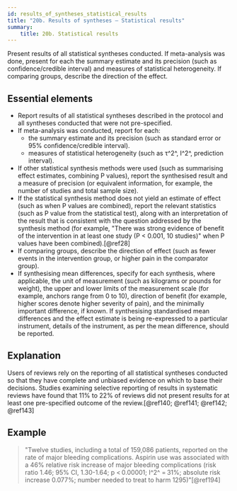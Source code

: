 ```yaml
---
id: results_of_syntheses_statistical_results
title: "20b. Results of syntheses – Statistical results"
summary:
    title: 20b. Statistical results
---
```


Present results of all statistical syntheses conducted. If meta-analysis was done, present for each the summary estimate and its precision (such as confidence/credible interval) and measures of statistical heterogeneity. If comparing groups, describe the direction of the effect.

## Essential elements

-   Report results of all statistical syntheses described in the
    protocol and all syntheses conducted that were not pre-specified.
-   If meta-analysis was conducted, report for each:
    -   the summary estimate and its precision (such as standard error
        or 95% confidence/credible interval).
    -   measures of statistical heterogeneity (such as τ^2^, I^2^,
        prediction interval).
-   If other statistical synthesis methods were used (such as
    summarising effect estimates, combining P values), report the
    synthesised result and a measure of precision (or equivalent
    information, for example, the number of studies and total sample
    size).
-   If the statistical synthesis method does not yield an estimate of
    effect (such as when P values are combined), report the relevant
    statistics (such as P value from the statistical test), along with
    an interpretation of the result that is consistent with the question
    addressed by the synthesis method (for example, "There was strong
    evidence of benefit of the intervention in at least one study (P \<
    0.001, 10 studies)" when P values have been combined).[@ref28]
-   If comparing groups, describe the direction of effect (such as fewer
    events in the intervention group, or higher pain in the comparator
    group).
-   If synthesising mean differences, specify for each synthesis, where
    applicable, the unit of measurement (such as kilograms or pounds for
    weight), the upper and lower limits of the measurement scale (for
    example, anchors range from 0 to 10), direction of benefit (for
    example, higher scores denote higher severity of pain), and the
    minimally important difference, if known. If synthesising
    standardised mean differences and the effect estimate is being
    re-expressed to a particular instrument, details of the instrument,
    as per the mean difference, should be reported.

## Explanation 

Users of reviews rely on the reporting of all
statistical syntheses conducted so that they have complete and unbiased
evidence on which to base their decisions. Studies examining selective
reporting of results in systematic reviews have found that 11% to 22% of
reviews did not present results for at least one pre-specified outcome
of the review.[@ref140; @ref141; @ref142; @ref143]

## Example

> "Twelve studies, including a total of 159,086 patients, reported on the
rate of major bleeding complications. Aspirin use was associated with a
46% relative risk increase of major bleeding complications (risk ratio
1.46; 95% CI, 1.30-1.64; p \< 0.00001; I^2^ = 31%; absolute risk
increase 0.077%; number needed to treat to harm 1295)"[@ref194]
